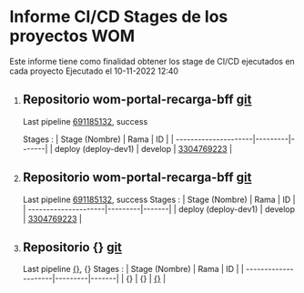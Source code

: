 # Informe CI/CD Stages de los proyectos WOM

Este informe tiene como finalidad obtener los stage de CI/CD ejecutados en cada proyecto
Ejecutado el 10-11-2022 12:40 

1. ## Repositorio **wom-portal-recarga-bff** [git](https://gitlab.com/womcorp/wom-digital/forks/ecomm-dev1/bff/wom-portal-recarga-bff)
    Last pipeline  [691185132](https://gitlab.com/womcorp/wom-digital/forks/ecomm-dev1/bff/wom-portal-recarga-bff/-/pipelines/691185132), success

    Stages :
    | Stage (Nombre)       | Rama    | ID    |
    | ---------------------|---------|-------|
    | deploy (deploy-dev1) | develop | [3304769223](https://gitlab.com/womcorp/wom-digital/forks/ecomm-dev1/bff/wom-portal-recarga-bff/-/jobs/3304769223) |

1. ## Repositorio **wom-portal-recarga-bff** [git](https://gitlab.com/womcorp/wom-digital/forks/ecomm-dev1/bff/wom-portal-recarga-bff)
    Last pipeline  [691185132](https://gitlab.com/womcorp/wom-digital/forks/ecomm-dev1/bff/wom-portal-recarga-bff/-/pipelines/691185132), success
    Stages :
    | Stage (Nombre)       | Rama    | ID    |
    | ---------------------|---------|-------|
    | deploy (deploy-dev1) | develop | [3304769223](https://gitlab.com/womcorp/wom-digital/forks/ecomm-dev1/bff/wom-portal-recarga-bff/-/jobs/3304769223) |

1. ## Repositorio **{}** [git]({}})
    Last pipeline  [{}]({}), {}
    Stages :
    | Stage (Nombre)       | Rama    | ID    |
    | ---------------------|---------|-------|
    | {} | {} | [{}]({}) |
